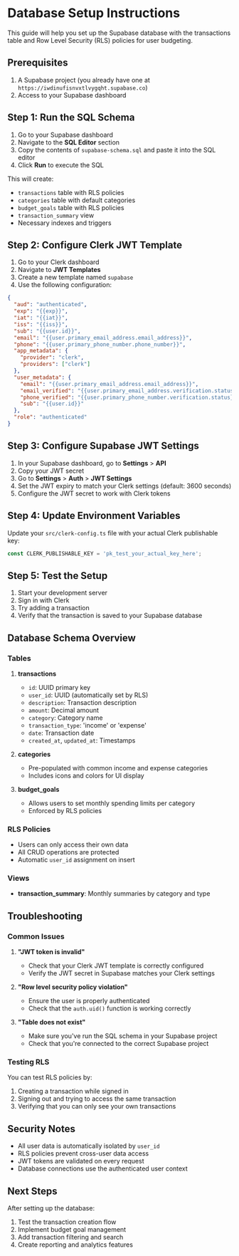 # Database Setup Instructions

This guide will help you set up the Supabase database with the transactions table and Row Level Security (RLS) policies for user budgeting.

## Prerequisites

1. A Supabase project (you already have one at `https://iwdinufisnvxtlvygqht.supabase.co`)
2. Access to your Supabase dashboard

## Step 1: Run the SQL Schema

1. Go to your Supabase dashboard
2. Navigate to the **SQL Editor** section
3. Copy the contents of `supabase-schema.sql` and paste it into the SQL editor
4. Click **Run** to execute the SQL

This will create:
- `transactions` table with RLS policies
- `categories` table with default categories
- `budget_goals` table with RLS policies
- `transaction_summary` view
- Necessary indexes and triggers

## Step 2: Configure Clerk JWT Template

1. Go to your Clerk dashboard
2. Navigate to **JWT Templates**
3. Create a new template named `supabase`
4. Use the following configuration:

```json
{
  "aud": "authenticated",
  "exp": "{{exp}}",
  "iat": "{{iat}}",
  "iss": "{{iss}}",
  "sub": "{{user.id}}",
  "email": "{{user.primary_email_address.email_address}}",
  "phone": "{{user.primary_phone_number.phone_number}}",
  "app_metadata": {
    "provider": "clerk",
    "providers": ["clerk"]
  },
  "user_metadata": {
    "email": "{{user.primary_email_address.email_address}}",
    "email_verified": "{{user.primary_email_address.verification.status}}",
    "phone_verified": "{{user.primary_phone_number.verification.status}}",
    "sub": "{{user.id}}"
  },
  "role": "authenticated"
}
```

## Step 3: Configure Supabase JWT Settings

1. In your Supabase dashboard, go to **Settings** > **API**
2. Copy your JWT secret
3. Go to **Settings** > **Auth** > **JWT Settings**
4. Set the JWT expiry to match your Clerk settings (default: 3600 seconds)
5. Configure the JWT secret to work with Clerk tokens

## Step 4: Update Environment Variables

Update your `src/clerk-config.ts` file with your actual Clerk publishable key:

```typescript
const CLERK_PUBLISHABLE_KEY = 'pk_test_your_actual_key_here';
```

## Step 5: Test the Setup

1. Start your development server
2. Sign in with Clerk
3. Try adding a transaction
4. Verify that the transaction is saved to your Supabase database

## Database Schema Overview

### Tables

1. **transactions**
   - `id`: UUID primary key
   - `user_id`: UUID (automatically set by RLS)
   - `description`: Transaction description
   - `amount`: Decimal amount
   - `category`: Category name
   - `transaction_type`: 'income' or 'expense'
   - `date`: Transaction date
   - `created_at`, `updated_at`: Timestamps

2. **categories**
   - Pre-populated with common income and expense categories
   - Includes icons and colors for UI display

3. **budget_goals**
   - Allows users to set monthly spending limits per category
   - Enforced by RLS policies

### RLS Policies

- Users can only access their own data
- All CRUD operations are protected
- Automatic `user_id` assignment on insert

### Views

- **transaction_summary**: Monthly summaries by category and type

## Troubleshooting

### Common Issues

1. **"JWT token is invalid"**
   - Check that your Clerk JWT template is correctly configured
   - Verify the JWT secret in Supabase matches your Clerk settings

2. **"Row level security policy violation"**
   - Ensure the user is properly authenticated
   - Check that the `auth.uid()` function is working correctly

3. **"Table does not exist"**
   - Make sure you've run the SQL schema in your Supabase project
   - Check that you're connected to the correct Supabase project

### Testing RLS

You can test RLS policies by:
1. Creating a transaction while signed in
2. Signing out and trying to access the same transaction
3. Verifying that you can only see your own transactions

## Security Notes

- All user data is automatically isolated by `user_id`
- RLS policies prevent cross-user data access
- JWT tokens are validated on every request
- Database connections use the authenticated user context

## Next Steps

After setting up the database:
1. Test the transaction creation flow
2. Implement budget goal management
3. Add transaction filtering and search
4. Create reporting and analytics features 